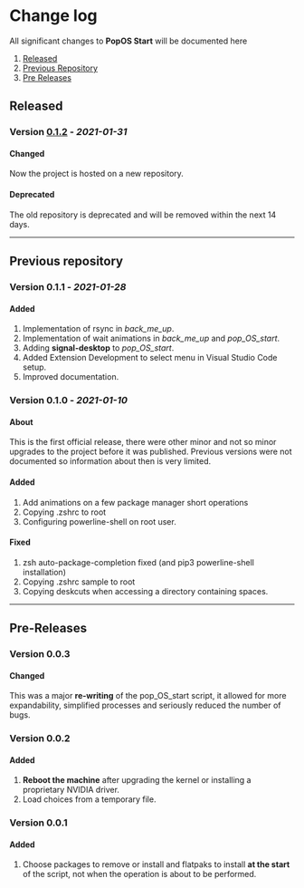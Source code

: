 # Change log

All significant changes to **PopOS Start** will be documented here

1. [Released](#Released)
1. [Previous Repository](#Previous-repository)
1. [Pre Releases](#Pre-Releases)

## Released
### Version [0.1.2](https://github.com/nico-castell/PopOS-Setup/releases/tag/0.1.2) - *2021-01-31*
#### Changed
Now the project is hosted on a new repository.
#### Deprecated
The old repository is deprecated and will be removed within the next 14 days.

---

## Previous repository

### Version 0.1.1 - *2021-01-28*
#### Added
1. Implementation of rsync in *back_me_up*.
1. Implementation of wait animations in *back_me_up* and *pop_OS_start*.
1. Adding **signal-desktop** to *pop_OS_start*.
1. Added Extension Development to select menu in Visual Studio Code setup.
1. Improved documentation.

### Version 0.1.0 - *2021-01-10*
#### About
This is the first official release, there were other minor and not so minor
upgrades to the project before it was published. Previous versions were not
documented so information about then is very limited.

#### Added
1. Add animations on a few package manager short operations
1. Copying .zshrc to root
1. Configuring powerline-shell on root user.

#### Fixed
1. zsh auto-package-completion fixed (and pip3 powerline-shell installation)
1. Copying .zshrc sample to root
1. Copying deskcuts when accessing a directory containing spaces.

---

## Pre-Releases

### Version 0.0.3
#### Changed
This was a major **re-writing** of the pop_OS_start script, it allowed for
more expandability, simplified processes and seriously reduced the number of
bugs.

### Version 0.0.2
#### Added
1. **Reboot the machine** after upgrading the kernel or installing a
proprietary NVIDIA driver.
1. Load choices from a temporary file.

### Version 0.0.1
#### Added
1. Choose packages to remove or install and flatpaks to install
**at the start** of the script, not when the operation is about to be
performed.
